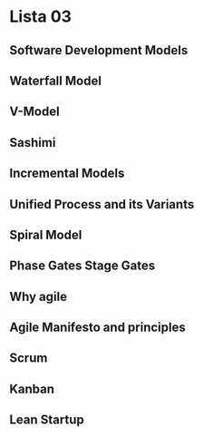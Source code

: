# Lista 03

## Software Development Models

## Waterfall Model

## V-Model

## Sashimi

## Incremental Models

## Unified Process and its Variants

## Spiral Model

## Phase Gates Stage Gates

## Why agile

## Agile Manifesto and principles

## Scrum

## Kanban

## Lean Startup
